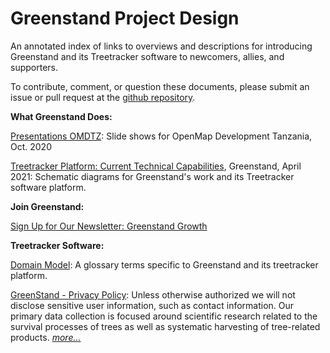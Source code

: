 <h1>Greenstand Project Design</h1>
<p>An annotated index of links to overviews and descriptions for introducing Greenstand and its Treetracker software to newcomers, allies, and supporters.</p>
<p>To contribute, comment, or question these documents, please submit an issue or pull request at the 
<a href='https://github.com/Greenstand/greenstand-documentation'>github repository</a>.

<p><b>What Greenstand Does:</b></p>
<p class='list'>
<a href='https://greenstand.org/devbox/sua-omdtz-placement'>Presentations OMDTZ</a>: Slide shows for OpenMap Development Tanzania, Oct. 2020</p>
<p class='list'>
<a href='TechCapabilitiesWinter2021-3.pdf'>Treetracker Platform: Current Technical Capabilities</a>, 
Greenstand, April 2021: Schematic diagrams for Greenstand's work and its Treetracker software platform.</p>

<p><b>Join Greenstand: </b></p>
<p class='list'><a href='https://greenstand.org/devbox/signup'>Sign Up for Our Newsletter: Greenstand Growth</a></p>

<p><b>Treetracker Software: </b></p>
<p class='list'><a href='https://github.com/Greenstand/system-design-docs/blob/master/domain-model/domain_model.md'>Domain Model</a>: A glossary terms specific to Greenstand and its treetracker platform.</a></p>
<p class='list'><a href='https://greenstand.org/devbox/privacy-policy-for-the-app'>GreenStand - Privacy Policy</a>: Unless otherwise authorized we will not disclose sensitive user information, such as contact information. Our primary data collection is focused around scientific research related to the survival processes of trees as well as systematic harvesting of tree-related products. <a href='https://greenstand.org/devbox/privacy-policy-for-the-app'><i>more...</i></a></p>

